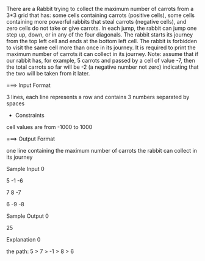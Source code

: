 There are a Rabbit trying to collect the maximum number of carrots from a 3*3 grid that has: some cells containing carrots (positive cells), some cells containing more powerful rabbits that steal carrots (negative cells), and zero cells do not take or give carrots. In each jump, the rabbit can jump one step up, down, or in any of the four diagonals. The rabbit starts its journey from the top left cell and ends at the bottom left cell. The rabbit is forbidden to visit the same cell more than once in its journey. It is required to print the maximum number of carrots it can collect in its journey. Note: assume that if our rabbit has, for example, 5 carrots and passed by a cell of value -7, then the total carrots so far will be -2 (a negative number not zero) indicating that the two will be taken from it later.


===> Input Format


3 lines, each line represents a row and contains 3 numbers separated by spaces

* Constraints


cell values are from -1000 to 1000

===> Output Format


one line containing the maximum number of carrots the rabbit can collect in its journey

Sample Input 0


5 -1 -6

7 8 -7

6 -9 -8

Sample Output 0


25

Explanation 0


the path: 5 > 7 > -1 > 8 > 6
